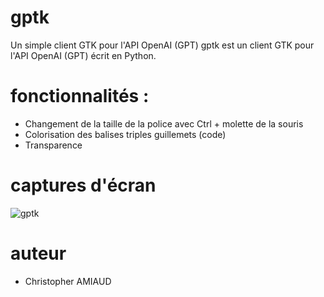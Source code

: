 # gptk

Un simple client GTK pour l'API OpenAI (GPT)
gptk est un client GTK pour l'API OpenAI (GPT) écrit en Python.

# fonctionnalités :
- Changement de la taille de la police avec Ctrl + molette de la souris
- Colorisation des balises triples guillemets (code)
- Transparence

# captures d'écran
![gptk](https://user-images.githubusercontent.com/10388619/233463315-27b39e4b-6620-4ac7-892e-aca147a8cb00.png)

# auteur
- Christopher AMIAUD
